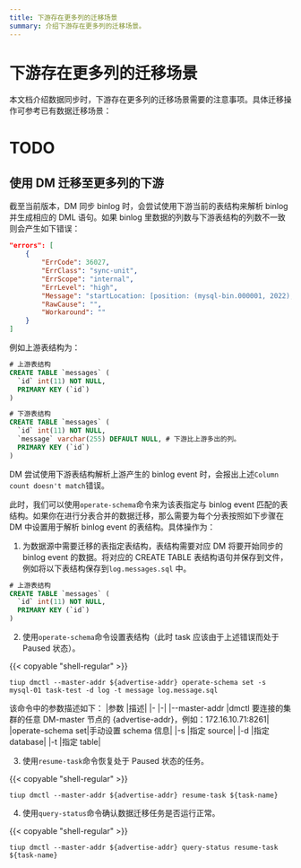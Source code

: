 ```yaml
---
title: 下游存在更多列的迁移场景
summary: 介绍下游存在更多列的迁移场景。
---
```


# 下游存在更多列的迁移场景

本文档介绍数据同步时，下游存在更多列的迁移场景需要的注意事项。具体迁移操作可参考已有数据迁移场景：

# TODO

## 使用 DM 迁移至更多列的下游

截至当前版本，DM 同步 binlog 时，会尝试使用下游当前的表结构来解析 binlog 并生成相应的 DML 语句。如果 binlog 里数据的列数与下游表结构的列数不一致则会产生如下错误：

```json
"errors": [
    {
        "ErrCode": 36027,
        "ErrClass": "sync-unit",
        "ErrScope": "internal",
        "ErrLevel": "high",
        "Message": "startLocation: [position: (mysql-bin.000001, 2022), gtid-set:09bec856-ba95-11ea-850a-58f2b4af5188:1-9 ], endLocation: [position: (mysql-bin.000001, 2022), gtid-set: 09bec856-ba95-11ea-850a-58f2b4af5188:1-9]: gen insert sqls failed, schema: log, table: messages: Column count doesn't match value count: 3 (columns) vs 2 (values)",
        "RawCause": "",
        "Workaround": ""
    }
]
```

例如上游表结构为：

```sql
# 上游表结构
CREATE TABLE `messages` (
  `id` int(11) NOT NULL,
  PRIMARY KEY (`id`)
)

# 下游表结构
CREATE TABLE `messages` (
  `id` int(11) NOT NULL,
  `message` varchar(255) DEFAULT NULL, # 下游比上游多出的列。
  PRIMARY KEY (`id`)
)
```

DM 尝试使用下游表结构解析上游产生的 binlog event 时，会报出上述`Column count doesn't match`错误。

此时，我们可以使用`operate-schema`命令来为该表指定与 binlog event 匹配的表结构。如果你在进行分表合并的数据迁移，那么需要为每个分表按照如下步骤在 DM 中设置用于解析 binlog event 的表结构。具体操作为：

1. 为数据源中需要迁移的表指定表结构，表结构需要对应 DM 将要开始同步的 binlog event 的数据。将对应的 CREATE TABLE 表结构语句并保存到文件，例如将以下表结构保存到`log.messages.sql` 中。

```sql
# 上游表结构
CREATE TABLE `messages` (
  `id` int(11) NOT NULL,
  PRIMARY KEY (`id`)
)
```

2. 使用`operate-schema`命令设置表结构（此时 task 应该由于上述错误而处于 Paused 状态）。

{{< copyable "shell-regular" >}}

```
tiup dmctl --master-addr ${advertise-addr} operate-schema set -s mysql-01 task-test -d log -t message log.message.sql
```

该命令中的参数描述如下：
|参数           |描述|
|-              |-|
|--master-addr  |dmctl 要连接的集群的任意 DM-master 节点的 {advertise-addr}，例如：172.16.10.71:8261|
|operate-schema set|手动设置 schema 信息|
|-s             |指定 source|
|-d             |指定 database|
|-t             |指定 table|

3. 使用`resume-task`命令恢复处于 Paused 状态的任务。

{{< copyable "shell-regular" >}}

```
tiup dmctl --master-addr ${advertise-addr} resume-task ${task-name}
```

4. 使用`query-status`命令确认数据迁移任务是否运行正常。

{{< copyable "shell-regular" >}}

```
tiup dmctl --master-addr ${advertise-addr} query-status resume-task ${task-name}
```
